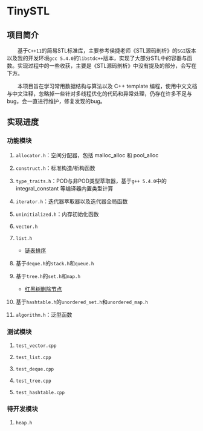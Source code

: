 # TinySTL

## 项目简介

&emsp;&emsp;基于`C++11`的简易STL标准库，主要参考侯捷老师《STL源码剖析》的`SGI`版本以及我的开发环境`gcc 5.4.0`的`libstdc++`版本，实现了大部分STL中的容器与函数。实现过程中的一些收获，主要是《STL源码剖析》中没有提及的部分，会写在下方。

&emsp;&emsp;本项目旨在学习常用数据结构与算法以及 C++ template 编程，使用中文文档与中文注释，忽略掉一些针对多线程优化的代码和异常处理，仍存在许多不足与bug，会一直进行维护，修复发现的bug。

## 实现进度

### 功能模块

1. `allocator.h`：空间分配器，包括 malloc_alloc 和 pool_alloc

2. `construct.h`：标准构造/析构函数

3. `type_traits.h`：POD与非POD类型萃取器，基于`g++ 5.4.0`中的 integral_constant 等编译器内置类型计算

4. `iterator.h`：迭代器萃取器以及迭代器全局函数

5. `uninitialized.h`：内存初始化函数

6. `vector.h`

7. `list.h`
    - [链表排序](https://ysw1912.github.io/post/cc++/stl02/)

8. 基于`deque.h`的`stack.h`和`queue.h`

9. 基于`tree.h`的`set.h`和`map.h`
    - [红黑树删除节点](https://ysw1912.github.io/post/cc++/stl01/)

10. 基于`hashtable.h`的`unordered_set.h`和`unordered_map.h`

11. `algorithm.h`：泛型函数

### 测试模块

1. `test_vector.cpp`

2. `test_list.cpp`

3. `test_deque.cpp`

4. `test_tree.cpp`

5. `test_hashtable.cpp`

### 待开发模块

1. `heap.h`

